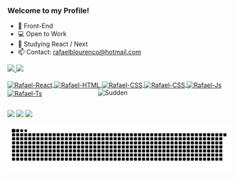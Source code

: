 ### Welcome to my Profile!

- 🔭 Front-End
- 💻 Open to Work
- 🌱 Studying React / Next
- 📫 Contact: rafaelblourenco@hotmail.com

 <div>
  <a href="https://github.com/RafaelBregion">
  <img height="180em" src="https://github-readme-stats.vercel.app/api?username=RafaelBregion&show_icons=true&theme=dracula&include_all_commits=true&count_private=true"/>
  <img height="180em" src="https://github-readme-stats.vercel.app/api/top-langs/?username=RafaelBregion&layout=compact&langs_count=7&theme=dracula"/>
</div>
  <div style="display: inline_block"><br>
  <img align="center" alt="Rafael-React" height="30" src="https://img.shields.io/badge/Angular-DD0031?style=for-the-badge&logo=angular&logoColor=white">
  <img align="center" alt="Rafael-HTML" height="30" src="https://img.shields.io/badge/HTML5-E34F26?style=for-the-badge&logo=html5&logoColor=white">
  <img align="center" alt="Rafael-CSS" height="30" src="https://img.shields.io/badge/CSS3-1572B6?style=for-the-badge&logo=css3&logoColor=white">
  <img align="center" alt="Rafael-CSS" height="30" src="https://img.shields.io/badge/Bootstrap-563D7C?style=for-the-badge&logo=bootstrap&logoColor=white">
  <img align="center" alt="Rafael-Js" height="30" src="https://img.shields.io/badge/JavaScript-F7DF1E?style=for-the-badge&logo=javascript&logoColor=black">
  <img align="center" alt="Rafael-Ts" height="30" src="https://img.shields.io/badge/TypeScript-007ACC?style=for-the-badge&logo=typescript&logoColor=white">
  <img align="right" alt="Sudden" width="300" src="https://cdn.discordapp.com/attachments/857452172115181588/882348383992447027/coding.gif">
</div>
 
  ##
 
<div> 
  <a href="https://www.instagram.com/rafa.bregion/" target="_blank"><img height="30" src="https://img.shields.io/badge/-Instagram-%23E4405F?style=for-the-badge&logo=instagram&logoColor=white" target="_blank"></a>
 <a href="https://www.twitch.tv/suddenfps" target="_blank"><img height="30" src="https://img.shields.io/badge/Twitch-9146FF?style=for-the-badge&logo=twitch&logoColor=white" target="_blank"></a>
  <a href="https://www.linkedin.com/in/rafaelbregion/" target="_blank"><img height="30" src="https://img.shields.io/badge/-LinkedIn-%230077B5?style=for-the-badge&logo=linkedin&logoColor=white" target="_blank"></a> 
 
  ![Snake animation](https://github.com/RafaelBregion/RafaelBregion/blob/output/github-contribution-grid-snake.svg)
 
</div>

